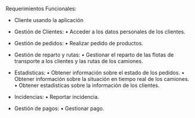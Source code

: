 Requerimientos Funcionales:

- Cliente usando la aplicación

- Gestión de Clientes:
  • Acceder a los datos personales de los clientes.

- Gestión de pedidos:
  • Realizar pedido de productos.

- Gestión de reparto y rutas:
  • Gestionar el reparto de las flotas de transporte a los clientes y las rutas de los camiones.

- Estadisticas:
  • Obtener información sobre el estado de los pedidos.
  • Obtener información sobre la situación en tiempo real de los camiones.
  • Obtener estadisticas sobre la información de los clientes.

- Incidencias:
  • Reportar incidencia.

- Gestión de pagos:
  • Gestionar pago.
